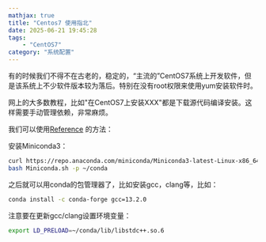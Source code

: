 ```yaml
---
mathjax: true
title: "Centos7 使用指北"
date: 2025-06-21 19:45:28
tags:
    - "CentOS7"
category: "系统配置"
---
```

有的时候我们不得不在古老的，稳定的，“主流的”CentOS7系统上开发软件，但是该系统上不少软件版本较为落后。特别在没有root权限来使用yum安装软件时。

网上的大多数教程，比如"在CentOS7上安装XXX"都是下载源代码编译安装。这样需要手动管理依赖，非常麻烦。

我们可以使用[Reference](https://stackoverflow.com/questions/36651091/how-to-install-packages-in-linux-centos-without-root-user-with-automatic-depen) 的方法：

安装Miniconda3：

```bash
curl https://repo.anaconda.com/miniconda/Miniconda3-latest-Linux-x86_64.sh > Miniconda.sh
bash Miniconda.sh -p ~/conda
```

之后就可以用conda的包管理器了，比如安装gcc，clang等，比如：

```bash
conda install -c conda-forge gcc=13.2.0
```

注意要在更新gcc/clang设置环境变量：

```bash
export LD_PRELOAD=~/conda/lib/libstdc++.so.6
```
